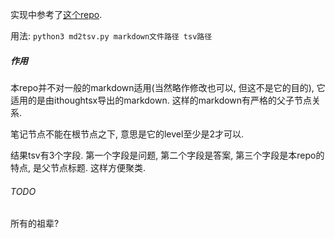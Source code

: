 实现中参考了[这个repo](https://github.com/L-M-Sherlock/markdown2anki).

用法: `python3 md2tsv.py markdown文件路径 tsv路径`

##### 作用

本repo并不对一般的markdown适用(当然略作修改也可以, 但这不是它的目的), 它适用的是由ithoughtsx导出的markdown. 这样的markdown有严格的父子节点关系.

笔记节点不能在根节点之下, 意思是它的level至少是2才可以.

结果tsv有3个字段. 第一个字段是问题, 第二个字段是答案, 第三个字段是本repo的特点, 是父节点标题. 这样方便聚类.

###### TODO
所有的祖辈?
